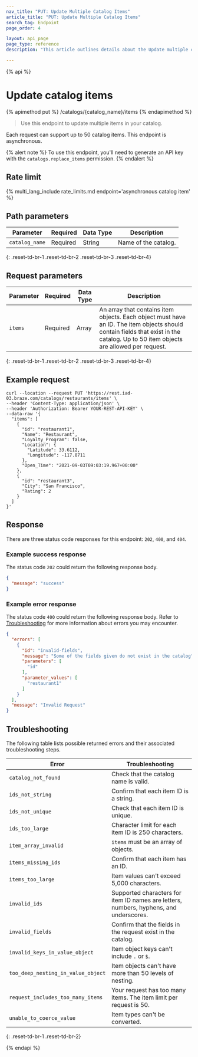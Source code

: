 ```yaml
---
nav_title: "PUT: Update Multiple Catalog Items"
article_title: "PUT: Update Multiple Catalog Items"
search_tag: Endpoint
page_order: 4

layout: api_page
page_type: reference
description: "This article outlines details about the Update multiple catalog items Braze endpoint."

---
```

{% api %}
# Update catalog items
{% apimethod put %}
/catalogs/{catalog_name}/items
{% endapimethod %}

> Use this endpoint to update multiple items in your catalog. 

Each request can support up to 50 catalog items. This endpoint is asynchronous.

{% alert note %}
To use this endpoint, you'll need to generate an API key with the `catalogs.replace_items` permission.
{% endalert %}

## Rate limit

{% multi_lang_include rate_limits.md endpoint='asynchronous catalog item' %}

## Path parameters

| Parameter | Required | Data Type | Description |
|---|---|---|---|
| `catalog_name` | Required | String | Name of the catalog. |
{: .reset-td-br-1 .reset-td-br-2 .reset-td-br-3 .reset-td-br-4}

## Request parameters

| Parameter | Required | Data Type | Description |
|---|---|---|---|
| `items` | Required | Array | An array that contains item objects. Each object must have an ID. The item objects should contain fields that exist in the catalog. Up to 50 item objects are allowed per request. |
{: .reset-td-br-1 .reset-td-br-2 .reset-td-br-3 .reset-td-br-4}

## Example request

```
curl --location --request PUT 'https://rest.iad-03.braze.com/catalogs/restaurants/items' \
--header 'Content-Type: application/json' \
--header 'Authorization: Bearer YOUR-REST-API-KEY' \
--data-raw '{
  "items": [
    {
      "id": "restaurant1",
      "Name": "Restaurant",
      "Loyalty_Program": false,
      "Location": {
        "Latitude": 33.6112,
        "Longitude": -117.8711
      },
      "Open_Time": "2021-09-03T09:03:19.967+00:00"
    },
    {
      "id": "restaurant3",
      "City": "San Francisco",
      "Rating": 2
    }
  ]
}'
```

## Response

There are three status code responses for this endpoint: `202`, `400`, and `404`.

### Example success response

The status code `202` could return the following response body.

```json
{
  "message": "success"
}
```

### Example error response

The status code `400` could return the following response body. Refer to [Troubleshooting](#troubleshooting) for more information about errors you may encounter.

```json
{
  "errors": [
    {
      "id": "invalid-fields",
      "message": "Some of the fields given do not exist in the catalog",
      "parameters": [
        "id"
      ],
      "parameter_values": [
        "restaurant1"
      ]
    }
  ],
  "message": "Invalid Request"
}
```

## Troubleshooting

The following table lists possible returned errors and their associated troubleshooting steps.

| Error | Troubleshooting |
| --- | --- |
| `catalog_not_found` | Check that the catalog name is valid. | 
| `ids_not_string` | Confirm that each item ID is a string. |
| `ids_not_unique` | Check that each item ID is unique. |
| `ids_too_large` | Character limit for each item ID is 250 characters. |
| `item_array_invalid` | `items` must be an array of objects. |
| `items_missing_ids` | Confirm that each item has an ID. |
| `items_too_large` | Item values can't exceed 5,000 characters. |
| `invalid_ids` | Supported characters for item ID names are letters, numbers, hyphens, and underscores. |
| `invalid_fields` | Confirm that the fields in the request exist in the catalog. |
| `invalid_keys_in_value_object` | Item object keys can't include `.` or `$`. |
| `too_deep_nesting_in_value_object` | Item objects can't have more than 50 levels of nesting. 
| `request_includes_too_many_items` | Your request has too many items. The item limit per request is 50. |
| `unable_to_coerce_value` | Item types can't be converted. |
{: .reset-td-br-1 .reset-td-br-2}

{% endapi %}

